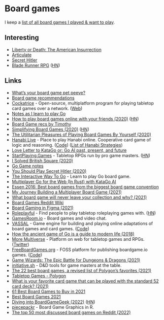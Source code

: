 # Board games

I keep a [list of all board games I played & want to play](https://boardgamegeek.com/collection/user/nikivi?subtype=boardgame).

## Interesting

- [Liberty or Death: The American Insurrection](https://boardgamegeek.com/boardgame/165872/liberty-or-death-american-insurrection)
- [Articulate](https://boardgamegeek.com/boardgame/6541/articulate)
- [Secret Hitler](https://www.secrethitler.com/)
- [Blade Runner RPG](https://www.bladerunner-rpg.com/) ([HN](https://news.ycombinator.com/item?id=30955306))

## Links

- [What’s your board game pet peeve?](https://www.reddit.com/r/boardgames/comments/ac9bjm/_/ed6d1w8/?context=1)
- [Board game recommendations](https://twitter.com/jaffathecake/status/1205808801762496513)
- [Cockatrice](https://github.com/Cockatrice/Cockatrice) - Open-source, multiplatform program for playing tabletop card games over a network. ([Web](https://cockatrice.github.io/))
- [Notes as I learn to play Go](https://github.com/coffeemug/baduk)
- [How to play board games online with your friends (2020)](https://masilotti.com/play-board-games-online/) ([HN](https://news.ycombinator.com/item?id=22967716))
- [Board Game recs by Timothy](https://timothyandrew.net/misc/board-games/)
- [Simplifying Board Games (2020)](https://www.jefftk.com/p/simplifying-board-games) ([HN](https://news.ycombinator.com/item?id=23372477))
- [The Utilitarian Pleasures of Playing Board Games By Yourself (2020)](https://www.atlasobscura.com/articles/utilitarian-pleasures-playing-board-games-by-yourself)
- [Hanabi Live](https://hanabi.live/) - Place to play Hanabi online. Cooperative card game of logic and reasoning. ([Code](https://github.com/Zamiell/hanabi-live)) ([List of Hanabi Strategies](https://github.com/Zamiell/hanabi-conventions))
- [Love Letter to KataGo or: Go AI past, present, and future](https://brantondemoss.com/writing/kata/)
- [StartPlaying.Games](https://startplaying.games/) - Tabletop RPGs run by pro game masters. ([HN](https://news.ycombinator.com/item?id=24827162))
- [I Solved British Square (2020)](https://nullprogram.com/blog/2020/10/19/)
- [Go Game notes](https://tromp.github.io/go.html)
- [You Should Play Secret Hitler (2020)](https://kristoff.it/blog/you-should-play-secret-hitler/)
- [The Interactive Way To Go](http://playgo.to/iwtg/en/) - Learn to play Go board game.
- [Multiplayer Go for the Web (In Rust) with KataGo AI](https://go.terkwood.farm/)
- [Essen 2016: Best board games from the biggest board game convention](https://arstechnica.com/gaming/2016/10/best-board-games-of-essen-2016/)
- [My Journey Building a Multiplayer Board Game (2021)](https://denvaar.github.io/articles/board_game.html)
- [What board game will never leave your collection and why? (2021)](https://www.reddit.com/r/boardgames/comments/ly15ct/what_game_will_never_leave_your_collection_and_why/)
- [Board Games Reddit Wiki](https://www.reddit.com/r/boardgames/wiki/index)
- [Board Gaming in Figma (2021)](https://mastery.games/post/board-gaming-in-figma/)
- [Roleplayful](https://roleplayful.com/) - Find people to play tabletop roleplaying games with. ([HN](https://news.ycombinator.com/item?id=26647424))
- [GamesRoom.io](https://gamesroom.io/) - Board games and video chat.
- [VASSAL](http://www.vassalengine.org/) - Game engine for building and playing online adaptations of board games and card games. ([Code](https://github.com/vassalengine/vassal))
- [How the ancient game of Go is a guide to modern life (2018)](https://www.youtube.com/watch?v=wQuh9YI8rn0)
- [More Multiverse](https://multiverse.com/) - Platform on web for tabletop games and RPGs. ([Twitter](https://twitter.com/play_multiverse))
- [FreeBoardGames.org](https://www.freeboardgames.org/en) - FOSS platform for publishing boardgame.io games. ([Code](https://github.com/freeboardgames/FreeBoardGames.org))
- [Game Wizards: The Epic Battle for Dungeons & Dragons (2021)](https://mitpress.mit.edu/books/game-wizards)
- [initiative.sh](https://initiative.sh/) - D&D tools for game masters at the table.
- [The 22 best board games, a revised list of Polygon’s favorites (2021)](https://www.polygon.com/tabletop-games/22751449/best-board-games)
- [Tabletop Games - Polygon](https://www.polygon.com/tabletop-games/)
- [What is your favorite card game that can be played with the standard 52 card deck? (2021)](https://www.reddit.com/r/AskAnAmerican/comments/qti9uz/what_is_your_favorite_card_game_that_can_be/)
- [61 Best Board Games to Buy in 2021](https://arstechnica.com/gaming/2021/12/best-board-games-buying-guide/)
- [Best Board Games 2021](https://www.nytimes.com/wirecutter/reviews/board-games-we-love/)
- [Diving into BoardGameGeek (2022)](https://jvanelteren.github.io/blog/2022/01/19/boardgames.html) ([HN](https://news.ycombinator.com/item?id=30040739))
- [piecepackr](https://github.com/piecepackr/piecepackr) - Board Game Graphics in R.
- [The top 50 most discussed board games on Reddit (2022)](https://www.reddit.com/r/boardgames/comments/vpmi7y/the_top_50_most_discussed_board_games_on_reddit/)
